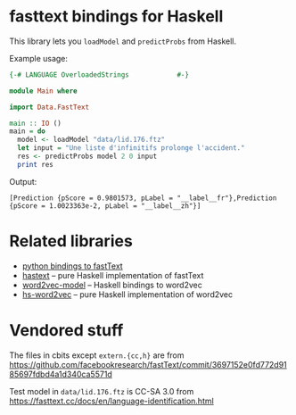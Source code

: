 # fasttext bindings for Haskell

This library lets you `loadModel` and `predictProbs` from Haskell.

Example usage:

```haskell
{-# LANGUAGE OverloadedStrings            #-}

module Main where

import Data.FastText

main :: IO ()
main = do
  model <- loadModel "data/lid.176.ftz"
  let input = "Une liste d'infinitifs prolonge l'accident."
  res <- predictProbs model 2 0 input
  print res
```

Output:

    [Prediction {pScore = 0.9801573, pLabel = "__label__fr"},Prediction {pScore = 1.0023363e-2, pLabel = "__label__zh"}]

# Related libraries

- [python bindings to fastText](https://fasttext.cc/docs/en/python-module.html)
- [hastext](https://github.com/nnwww/hastext) – pure Haskell implementation of fastText
- [word2vec-model](https://hackage.haskell.org/package/word2vec-model) – Haskell bindings to word2vec
- [hs-word2vec](https://github.com/abailly/hs-word2vec) – pure Haskell implementation of word2vec

# Vendored stuff

The files in cbits except `extern.{cc,h}` are from
https://github.com/facebookresearch/fastText/commit/3697152e0fd772d9185697fdbd4a1d340ca5571d

Test model in `data/lid.176.ftz` is CC-SA 3.0 from
https://fasttext.cc/docs/en/language-identification.html

